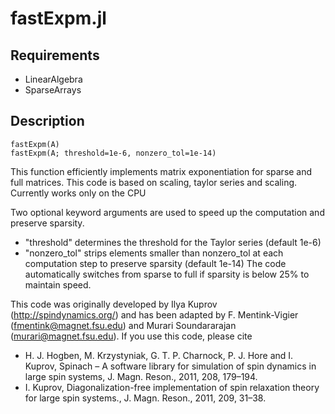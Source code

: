 # fastExpm.jl

## Requirements

- LinearAlgebra 
- SparseArrays

## Description

    fastExpm(A)
    fastExpm(A; threshold=1e-6, nonzero_tol=1e-14)

 This function efficiently implements matrix exponentiation for sparse and full matrices.
 This code is based on scaling, taylor series and scaling.
 Currently works only on the CPU

 Two optional keyword arguments are used to speed up the computation and preserve sparsity.
- "threshold" determines the threshold for the Taylor series (default 1e-6)
- "nonzero_tol" strips elements smaller than nonzero_tol at each computation step to preserve sparsity (default 1e-14)
 The code automatically switches from sparse to full if sparsity is below 25% to maintain speed.

 This code was originally developed by Ilya Kuprov (http://spindynamics.org/) and has been adapted by F. Mentink-Vigier (fmentink@magnet.fsu.edu)
 and Murari Soundararajan (murari@magnet.fsu.edu). If you use this code, please cite
 - H. J. Hogben, M. Krzystyniak, G. T. P. Charnock, P. J. Hore and I. Kuprov, Spinach – A software library for simulation of spin dynamics in large spin systems, J. Magn. Reson., 2011, 208, 179–194.
 - I. Kuprov, Diagonalization-free implementation of spin relaxation theory for large spin systems., J. Magn. Reson., 2011, 209, 31–38.
